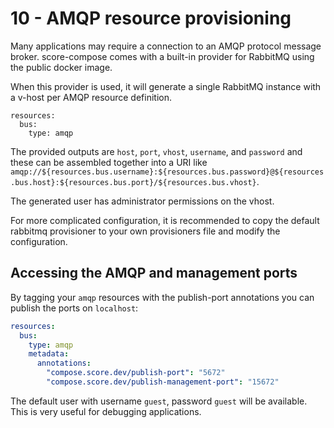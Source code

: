 # 10 - AMQP resource provisioning

Many applications may require a connection to an AMQP protocol message broker. score-compose comes with a built-in
provider for RabbitMQ using the public docker image.

When this provider is used, it will generate a single RabbitMQ instance with a v-host per AMQP resource definition.

```
resources:
  bus:
    type: amqp
```

The provided outputs are `host`, `port`, `vhost`, `username`, and `password` and these can be assembled together into a 
URI like `amqp://${resources.bus.username}:${resources.bus.password}@${resources.bus.host}:${resources.bus.port}/${resources.bus.vhost}`.

The generated user has administrator permissions on the vhost.

For more complicated configuration, it is recommended to copy the default rabbitmq provisioner to your own provisioners
file and modify the configuration.

## Accessing the AMQP and management ports

By tagging your `amqp` resources with the publish-port annotations you can publish the ports on `localhost`:

```yaml
resources:
  bus:
    type: amqp
    metadata:
      annotations:
        "compose.score.dev/publish-port": "5672"
        "compose.score.dev/publish-management-port": "15672"
```

The default user with username `guest`, password `guest` will be available. This is very useful for debugging applications.
